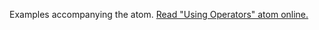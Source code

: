 

Examples accompanying the atom.
[Read "Using Operators" atom online.](https://stepik.org/lesson/350557/step/1)
